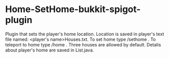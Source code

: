 # Home-SetHome-bukkit-spigot-plugin
Plugin that sets the player's home location. Location is saved in player's text file named: <player's name>Houses.txt. 
To set home type /sethome <home name>. 
To teleport to home type /home <home index>. Three houses are allowed by default.
Detalis about player's home are saved in List.java.
